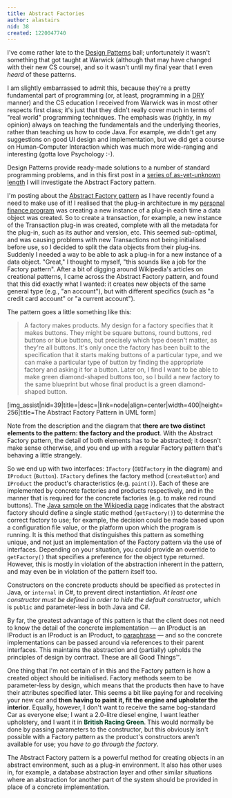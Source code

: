 ```yaml
---
title: Abstract Factories
author: alastairs
nid: 38
created: 1220047740
---
```

I've come rather late to the <a href="http://en.wikipedia.org/wiki/Design_Patterns" title="Wikipedia entry on Design Patterns">Design Patterns</a> ball; unfortunately it wasn't something that got taught at Warwick (although that may have changed with their new CS course), and so it wasn't until my final year that I even <em>heard</em> of these patterns.  

I am slightly embarrassed to admit this, because they're a pretty fundamental part of programming (or, at least, programming in a <abbr title="Don't Repeat Yourself">DRY</abbr> manner) and the CS education I received from Warwick was in most other respects first class; it's just that they didn't really cover much in terms of "real world" programming techniques.  The emphasis was (rightly, in my opinion) always on teaching the fundamentals and the underlying theories, rather than teaching us how to code Java.  For example, we didn't get any suggestions on good UI design and implementation, but we did get a course on Human-Computer Interaction which was much more wide-ranging and interesting (gotta love Psychology :-).  

Design Patterns provide ready-made solutions to a number of standard programming problems, and in this first post in a <a href="http://www.alastairsmith.me.uk/category/coding/design-patterns" title="Design Patterns' series">series of as-yet-unknown length</a> I will investigate the Abstract Factory pattern.
<!--break-->
I'm posting about the <a href="http://en.wikipedia.org/wiki/Abstract_Factory" title="Wikipedia article on the Abstract Factory pattern">Abstract Factory pattern</a> as I have recently found a need to make use of it!  I realised that the plug-in architecture in my <a href="http://trac.alastairsmith.me.uk/FinanceProg" title="FinanceProg">personal finance program</a> was creating a new instance of a plug-in each time a data object was created.  So to create a transaction, for example, a new instance of the Transaction plug-in was created, complete with all the metadata for the plug-in, such as its author and version, etc.  This seemed sub-optimal, and was causing problems with new Transactions not being initialised before use, so I decided to split the data objects from their plug-ins.  Suddenly I needed a way to be able to ask a plug-in for a new instance of a data object.  "Great," I thought to myself, "this sounds like a job for the Factory pattern".  After a bit of digging around Wikipedia's articles on creational patterns, I came across the Abstract Factory pattern, and found that this did exactly what I wanted: it creates new objects of the same general type (e.g., "an account"), but with different specifics (such as "a credit card account" or "a current account").  

The pattern goes a little something like this:  

<blockquote>A factory makes products.  My design for a factory specifies that it makes buttons.  They might be square buttons, round buttons, red buttons or blue buttons, but precisely which type doesn't matter, as they're all buttons.  It's only once the factory has been built to the specification that it starts making buttons of a particular type, and we can make a particular type of button by finding the appropriate factory and asking it for a button.  Later on, I find I want to be able to make green diamond-shaped buttons too, so I build a new factory to the same blueprint but whose final product is a green diamond-shaped button.  </blockquote>

[img_assist|nid=39|title=|desc=|link=node|align=center|width=400|height=256|title=The Abstract Factory Pattern in UML form]

Note from the description and the diagram that <strong>there are two distinct elements to the pattern: the factory and the product</strong>.  With the Abstract Factory pattern, the detail of both elements has to be abstracted; it doesn't make sense otherwise, and you end up with a regular Factory pattern that's behaving a little strangely.

So we end up with two interfaces: <code>IFactory</code> (<code>GUIFactory</code> in the diagram) and <code>IProduct</code> (<code>Button</code>).  <code>IFactory</code> defines the factory method (<code>createButton</code>) and <code>IProduct</code> the product's characteristics (e.g. <code>paint()</code>).  Each of these are implemented by concrete factories and products respectively, and in the manner that is required for the concrete factories (e.g. to make red round buttons).  The <a href="http://en.wikipedia.org/wiki/Abstract_Factory#Java">Java sample on the Wikipedia page</a> indicates that the abstract factory should define a single static method (<code>getFactory()</code>) to determine the correct factory to use; for example, the decision could be made based upon a configuration file value, or the platform upon which the program is running.  It is this method that distinguishes this pattern as something unique, and not just an implementation of the Factory pattern via the use of interfaces.  Depending on your situation, you could provide an override to <code>getFactory()</code> that specifies a preference for the object type returned.  However, this is mostly in violation of the abstraction inherent in the pattern, and may even be in violation of the pattern itself too.  

Constructors on the concrete products should be specified as <code lang="java">protected</code> in Java, or <code lang="csharp">internal</code> in C#, to prevent direct instantiation. <em>At least one constructor must be defined in order to hide the default constructor</em>, which is <code lang="csharp">public</code> and parameter-less in both Java and C#.  

By far, the greatest advantage of this pattern is that the client does not need to know the detail of the concrete implementation &mdash; an IProduct is an IProduct is an IProduct is an IProduct, to <a href="http://en.wikipedia.org/wiki/A_rose_is_a_rose_is_a_rose_is_a_rose" title="A Rose is a rose is a rose is a rose">paraphrase</a> &mdash; and so the concrete implementations can be passed around via references to their parent interfaces.  This maintains the abstraction and (partially) upholds the principles of design by contract.  These are all Good Things&trade;.

One thing that I'm not certain of in this and the Factory pattern is how a created object should be initialised.  Factory methods seem to be parameter-less by design, which means that the products then have to have their attributes specified later.  This seems a bit like paying for and receiving your new car and <strong>then having to paint it, fit the engine and upholster the interior</strong>.  Equally, however, I don't want to receive the same bog-standard Car as everyone else; I want a 2.0-litre diesel engine, I want leather upholstery, and I want it in <span style="color:#004225; font-weight:bold">British Racing Green</span>.  This would normally be done by passing parameters to the constructor, but this obviously isn't possible with a Factory pattern as the product's constructors aren't available for use; you <em>have to go through the factory</em>.  

The Abstract Factory pattern is a powerful method for creating objects in an abstract environment, such as a plug-in environment.  It also has other uses in, for example, a database abstraction layer and other similar situations where an abstraction for another part of the system should be provided in place of a concrete implementation.
